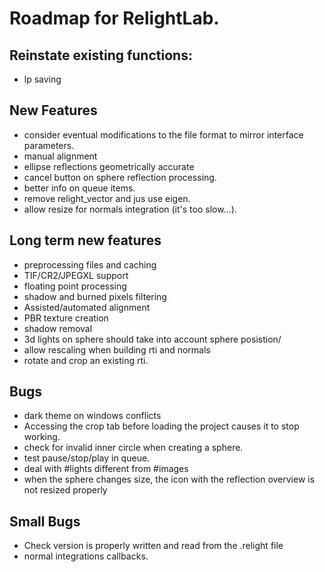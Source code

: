# Roadmap for RelightLab.



## Reinstate existing functions:

* lp saving

## New Features

* consider eventual modifications to the file format to mirror interface parameters.
* manual alignment
* ellipse reflections geometrically accurate
* cancel button on sphere reflection processing.
* better info on queue items.
* remove relight_vector and jus use eigen.
* allow resize for normals integration (it's too slow...).

## Long term new features

* preprocessing files and caching
* TIF/CR2/JPEGXL support
* floating point processing
* shadow and burned pixels filtering
* Assisted/automated alignment
* PBR texture creation
* shadow removal
* 3d lights on sphere should take into account sphere posistion/
* allow rescaling when building rti and normals
* rotate and crop an existing rti.

## Bugs

* dark theme on windows conflicts
* Accessing the crop tab before loading the project causes it to stop working.
* check for invalid inner circle when creating a sphere.
* test pause/stop/play in queue.
* deal with #lights  different from #images
* when the sphere changes size, the icon with the reflection overview is not resized properly

## Small Bugs

* Check version is properly written and read from the .relight file
* normal integrations callbacks.

